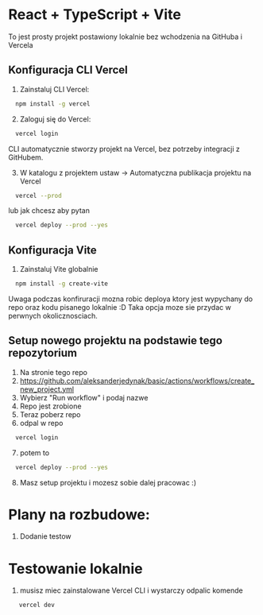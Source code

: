 # React + TypeScript + Vite

To jest prosty projekt postawiony lokalnie bez wchodzenia na GitHuba i Vercela

## Konfiguracja CLI Vercel

1. Zainstaluj CLI Vercel:

```bash
  npm install -g vercel
```

2. Zaloguj się do Vercel:

```bash
  vercel login
```

CLI automatycznie stworzy projekt na Vercel, bez potrzeby integracji z GitHubem.

3. W katalogu z projektem ustaw -> Automatyczna publikacja projektu na Vercel

```bash
  vercel --prod
```

lub jak chcesz aby pytan

```bash
  vercel deploy --prod --yes
```

## Konfiguracja Vite

1. Zainstaluj Vite globalnie

```bash
  npm install -g create-vite
```

Uwaga podczas konfiruracji mozna robic deploya ktory jest wypychany do repo oraz kodu pisanego lokalnie :D
Taka opcja moze sie przydac w perwnych okolicznosciach.



## Setup nowego projektu na podstawie tego repozytorium
1. Na stronie tego repo
2. https://github.com/aleksanderjedynak/basic/actions/workflows/create_new_project.yml
3. Wybierz "Run workflow" i podaj nazwe
4. Repo jest zrobione
5. Teraz poberz repo 
6. odpal w repo
```bash
  vercel login
```
7. potem to
```bash
  vercel deploy --prod --yes
```
8. Masz setup projektu i mozesz sobie dalej pracowac :) 

# Plany na rozbudowe:
1. Dodanie testow


# Testowanie lokalnie 

1. musisz miec zainstalowane Vercel CLI i wystarczy odpalic komende
```bash
   vercel dev
```
